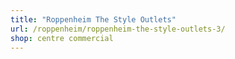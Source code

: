 ```yaml
---
title: "Roppenheim The Style Outlets"
url: /roppenheim/roppenheim-the-style-outlets-3/
shop: centre commercial
---
```

